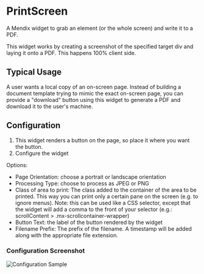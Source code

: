 # PrintScreen

A Mendix widget to grab an element (or the whole screen) and write it to a PDF.

This widget works by creating a screenshot of the specified target div and laying it onto a PDF. This happens 100% client side.

## Typical Usage

A user wants a local copy of an on-screen page. Instead of building a document template trying to mimic the exact on-screen page, you can provide a "download" button using this widget to generate a PDF and download it to the user's machine.

## Configuration

 1. This widget renders a button on the page, so place it where you want the button.
 2. Configure the widget

Options:
 - Page Orientation: choose a portrait or landscape orientation
 - Processing Type: choose to process as JPEG or PNG
 - Class of area to print: The class added to the container of the area to be printed. This way you can print only a certain pane on the screen (e.g. to ignore menus). Note: this can be used like a CSS selector, except that the widget will add a comma to the front of your selector (e.g.: scrollContent > .mx-scrollcontainer-wrapper)
 - Button Text: the label of the button rendered by the widget
 - Filename Prefix: The prefix of the filename. A timestamp will be added along with the appropriate file extension.

### Configuration Screenshot
 ![Configuration Sample](https://github.com/tieniber/MobileNativeFeatures/blob/master/assets/PrintScreenConfig.png)
